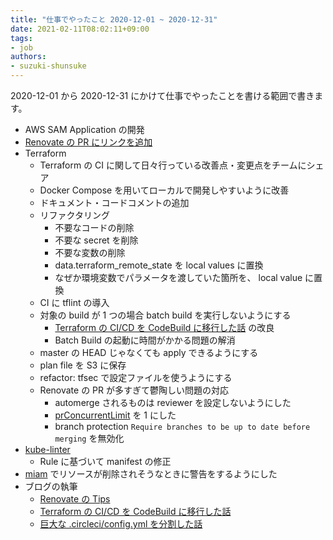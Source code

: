 ```yaml
---
title: "仕事でやったこと 2020-12-01 ~ 2020-12-31"
date: 2021-02-11T08:02:11+09:00
tags:
- job
authors:
- suzuki-shunsuke
---
```


2020-12-01 から 2020-12-31 にかけて仕事でやったことを書ける範囲で書きます。

* AWS SAM Application の開発
* [Renovate の PR にリンクを追加](/renovate-add-compare/)
* Terraform
  * Terraform の CI に関して日々行っている改善点・変更点をチームにシェア
  * Docker Compose を用いてローカルで開発しやすいように改善
  * ドキュメント・コードコメントの追加
  * リファクタリング
    * 不要なコードの削除
    * 不要な secret を削除
    * 不要な変数の削除
    * data.terraform_remote_state を local values に置換
    * なぜか環境変数でパラメータを渡していた箇所を、 local value に置換
  * CI に tflint の導入
  * 対象の build が 1 つの場合 batch build を実行しないようにする
    * [Terraform の CI/CD を CodeBuild に移行した話](https://blog.studysapuri.jp/entry/2020/12/03/080000) の改良
    * Batch Build の起動に時間がかかる問題の解消
  * master の HEAD じゃなくても apply できるようにする
  * plan file を S3 に保存
  * refactor: tfsec で設定ファイルを使うようにする
  * Renovate の PR が多すぎて鬱陶しい問題の対応
    * automerge されるものは reviewer を設定しないようにした
    * [prConcurrentLimit](https://docs.renovatebot.com/configuration-options/#prconcurrentlimit) を 1 にした
    * branch protection `Require branches to be up to date before merging` を無効化
* [kube-linter](https://github.com/stackrox/kube-linter)
  * Rule に基づいて manifest の修正
* [miam](https://github.com/codenize-tools/miam) でリソースが削除されそうなときに警告をするようにした
* ブログの執筆
  * [Renovate の Tips](https://blog.studysapuri.jp/entry/2020/12/10/080000)
  * [Terraform の CI/CD を CodeBuild に移行した話](https://blog.studysapuri.jp/entry/2020/12/03/080000)
  * [巨大な .circleci/config.yml を分割した話](https://blog.studysapuri.jp/entry/2020/12/01/080000)


